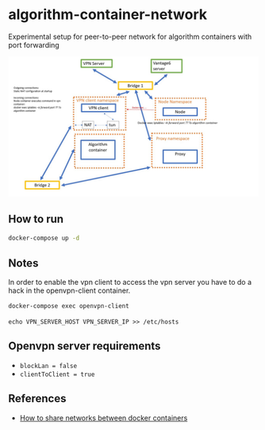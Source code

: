 # algorithm-container-network
Experimental setup for peer-to-peer network for algorithm containers with port forwarding

![port forwarding diagram](./port-forwarding-diagram.jpg)

## How to run
```bash
docker-compose up -d
```

## Notes
In order to enable the vpn client to access the vpn server you have to do a hack in the 
openvpn-client container.
```shell
docker-compose exec openvpn-client

echo VPN_SERVER_HOST VPN_SERVER_IP >> /etc/hosts
```

## Openvpn server requirements
- `blockLan = false`
- `clientToClient = true`

## References
* [How to share networks between docker containers](https://forums.docker.com/t/how-to-set-up-containers-with-vpn-client-installed-each-connecting-to-another-vpn-server/97549)
